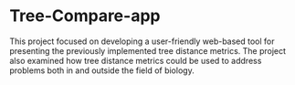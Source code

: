 # Tree-Compare-app
This project focused on developing a user-friendly web-based tool for presenting the previously implemented tree
distance metrics. The project also examined how tree distance metrics could be used to address problems both in and outside the field of biology.
